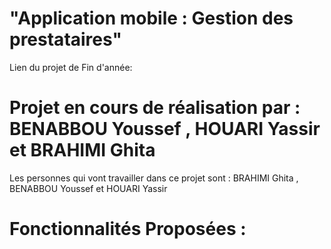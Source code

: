 # "Application mobile : Gestion des prestataires"
Lien du projet de Fin d'année:
# Projet en cours de réalisation par : BENABBOU Youssef , HOUARI Yassir et BRAHIMI Ghita
Les personnes qui vont travailler dans ce projet sont : BRAHIMI Ghita , BENABBOU Youssef et HOUARI Yassir
# Fonctionnalités Proposées :



